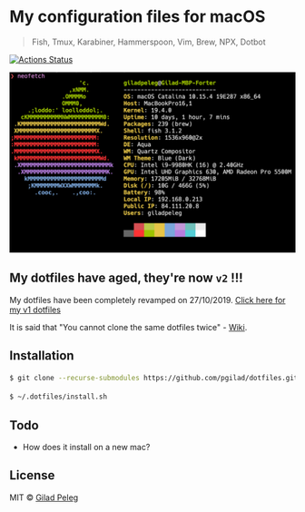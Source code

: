 # My configuration files for macOS
> Fish, Tmux, Karabiner, Hammerspoon, Vim, Brew, NPX, Dotbot

[![Actions Status](https://github.com/pgilad/dotfiles/workflows/ci/badge.svg)](https://github.com/pgilad/dotfiles/actions)

![Screenfetch](media/neofetch.png)

## My dotfiles have aged, they're now `v2` !!!

My dotfiles have been completely revamped on 27/10/2019.
[Click here for my v1 dotfiles](https://github.com/pgilad/dotfiles/tree/v1)

It is said that "You cannot clone the same dotfiles twice" - [Wiki](https://en.wikiquote.org/wiki/Heraclitus#Quotes).

## Installation

```sh
$ git clone --recurse-submodules https://github.com/pgilad/dotfiles.git ~/.dotfiles

$ ~/.dotfiles/install.sh
```

## Todo

- How does it install on a new mac?

## License

MIT © [Gilad Peleg](https://www.giladpeleg.com)

